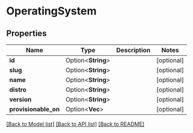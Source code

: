 # OperatingSystem

## Properties

Name | Type | Description | Notes
------------ | ------------- | ------------- | -------------
**id** | Option<**String**> |  | [optional]
**slug** | Option<**String**> |  | [optional]
**name** | Option<**String**> |  | [optional]
**distro** | Option<**String**> |  | [optional]
**version** | Option<**String**> |  | [optional]
**provisionable_on** | Option<**Vec<String>**> |  | [optional]

[[Back to Model list]](../README.md#documentation-for-models) [[Back to API list]](../README.md#documentation-for-api-endpoints) [[Back to README]](../README.md)


